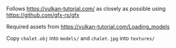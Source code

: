 Follows https://vulkan-tutorial.com/ as closely as possible using https://github.com/gfx-rs/gfx

Required assets from https://vulkan-tutorial.com/Loading_models

Copy `chalet.obj` into `models/` and `chalet.jpg` into `textures/`
